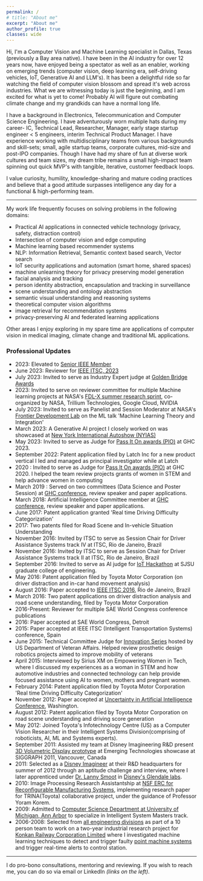 ```yaml
---
permalink: /
# title: "About me"
excerpt: "About me"
author_profile: true
classes: wide
---
```


Hi, I'm a Computer Vision and Machine Learning specialist in Dallas, Texas (previously a Bay area native).
I have been in the AI industry for over 12 years now, have enjoyed being a spectator as well as an enabler, working on emerging trends (computer vision, deep learning era, self-driving vehicles, IoT, Generative AI and LLM's). 
It has been a delightful ride so far watching the field of computer vision blossom and spread it's web across industries. 
What we are witnessing today is just the beginning, and I am excited for what is yet to come! Probably AI will figure out combating climate change and my grandkids can have a normal long life.

I have a background in Electronics, Telecommunication and Computer Science Engineering.
I have adventurously worn multiple hats during my career- IC, Technical Lead, Researcher, Manager, early stage startup engineer < 5 engineers, interim Technical Product Manager.
I have experience working with multidisciplinary teams from various backgrounds and skill-sets; small, agile startup teams, corporate cultures, mid-size and post-IPO companies. 
Though I have had my share of fun at diverse work cultures and team sizes, my dream tribe remains a small high-impact team spinning out quick MVP's with tangible, iterative, customer feedback loops.

I value curiosity, humility, knowledge-sharing and mature coding practices and believe that a good attitude surpasses intelligence any day for a functional & high-performing team.

---
My work life frequently focuses on solving problems in the following domains:
* Practical AI applications in connected vehicle technology (privacy, safety, distraction control)
* Intersection of computer vision and edge computing
* Machine learning based recommender systems
* NLP: Information Retrieval, Semantic context based search, Vector search
* IoT security applications and automation (smart home, shared spaces)
* machine unlearning theory for privacy preserving model generation
* facial analysis and tracking
* person identity abstraction, encapsulation and tracking in surveillance
* scene understanding and ontology abstraction
* semantic visual understanding and reasoning systems
* theoretical computer vision algorithms
* image retrieval for recommendation systems
* privacy-preserving AI and federated learning applications

Other areas I enjoy exploring in my spare time are applications of computer vision in medical imaging, climate change and traditional ML applications.

### Professional Updates

* 2023: Elevated to [Senior IEEE Member](https://r5.ieee.org/houston/about-ieee/ieee-senior-membership/#:~:text=Senior%20Membership%20grade%20is%20held,and%20documented%20achievements%20of%20significance) 
* June 2023:  Reviewer for [IEEE ITSC, 2023](https://2023.ieee-itsc.org/)
* July 2023: Invited to serve as Industry Expert judge at [Golden Bridge Awards](https://globeeawards.com/golden-bridge-awards/)
* 2023: Invited to serve on reviewer committee for multiple Machine learning projects at NASA's [FDL-X summer research sprint](https://frontierdevelopmentlab.org/fdl-x-2023), co-organized by NASA,  Trillium Technologies, Google Cloud, NVIDIA 
* July 2023: Invited to serve as Panelist and Session Moderator at NASA's [Frontier Development Lab](https://frontierdevelopmentlab.org/) on the ML talk 'Machine Learning Theory and Integration'
* March 2023: A Generative AI project I closely worked on was showcased at [New York International Autoshow (NYIAS)](https://pressroom.lexus.com/2023-new-york-international-auto-show-guests-use-artificial-intelligence-to-create-their-picture-perfect-lexus/)
* May 2023: Invited to serve as Judge for [Pass It On awards (PIO)](https://anitab.org/awards-grants/pass-it-on-awards/) at GHC 2023.
* September 2022: Patent application filed by Latch Inc for a new product vertical I led and managed as principal investigator while at Latch
* 2020 : Invited to serve as Judge for [Pass It On awards (PIO)](https://anitab.org/awards-grants/pass-it-on-awards/) at GHC 2020. I helped the team review projects grants of women in STEM and help advance women in computing 
* March 2019 : Served on two committees (Data Science and Poster Session) at [GHC conference](https://ghc.anitab.org/), review speaker and paper applications.
* March 2018: Artificial Intelligence Committee member at [GHC conference](https://ghc.anitab.org/https://ghc.anitab.org/), review speaker and paper applications.
* June 2017: Patent application granted 'Real time Driving Difficulty Categorization'
* 2017: Two patents filed for Road Scene and In-vehicle Situation Understanding
* November 2016: Invited by ITSC to serve as Session Chair for Driver Assistance Systems track IV at ITSC, Rio de Janeiro, Brazil
* November 2016: Invited by ITSC to serve as Session Chair for Driver Assistance Systems track II at ITSC, Rio de Janeiro, Brazil
* September 2016: Invited to serve as AI judge for [IoT Hackathon](https://blogs.sjsu.edu/newsroom/2016/student-hackathon-explores-internet-of-things/) at SJSU graduate college of engineering.
* May 2016: Patent application filed by Toyota Motor Corporation (on driver distraction and in-car hand movement analysis)
* August 2016: Paper accepted to [IEEE ITSC 2016](https://web.fe.up.pt/~ieeeitsc2016/index.html), Rio de Janeiro, Brazil 
* March 2016: Two patent applications on driver distraction analysis and road scene understanding, filed by Toyota Motor Corporation
* 2016-Present: Reviewer for multiple SAE World Congress conference publications
* 2016: Paper accepted at SAE World Congress, Detroit
* 2015: Paper accepted at IEEE ITSC (Intelligent Transportation Systems) conference, Spain
* June 2015: Technical Committee Judge for [Innovation Series](https://www.sbir.gov/events-va-innovation-creation-series) hosted by US Department of Veteran Affairs. Helped review prosthetic design robotics projects aimed to improve mobility of veterans
* April 2015: Interviewed by Sirius XM on Empowering Women in Tech, where I discussed my experiences as a woman in STEM and how automotive industries and connected technology can help provide focused assistance using AI to women, mothers and pregnant women.
* February 2014: Patent application filed by Toyota Motor Corporation 'Real time Driving Difficulty Categorization'
* November 2012: Paper accepted at [Uncertainty in Artificial Intelligence Conference](https://www.auai.org/uai2013/), Washington.
* August 2012: Patent application filed by Toyota Motor Corporation on road scene understanding and driving score generation
* May 2012: Joined Toyota's Infotechnology Centre (US) as a Computer Vision Researcher in their Intelligent Systems Division(comprising of roboticists, AI, ML and Systems experts).
* September 2011: Assisted my team at Disney Imagineering R&D present [3D Volumetric Display prototype](https://history.siggraph.org/wp-content/uploads/2022/02/2011-22-Smoot_VolumtricDisplay.pdf) at Emerging Technologies showcase at SIGGRAPH 2011, Vancouver, Canada
* 2011: Selected as a [Disney Imagineer](https://laist.com/news/entertainment/how-to-become-an-imagineer-according-to-the-disney-documentary-director) at their R&D headquarters for summer of 2012 through an aptitude challenge and interview, where I later apprenticed under [Dr. Lanny Smoot](https://en.wikipedia.org/wiki/Lanny_Smoot) in [Disney's Glendale labs](https://la.disneyresearch.com/labs/).
* 2010: Image Processing Research Assistantship at [NSF ERC for Reconfigurable Manufacturing Systems](https://erc.engin.umich.edu/), implementing research paper for TRINA(Toyota) collaborative project, under the guidance of Professor Yoram Korem.
* 2009: Admitted to [Computer Science Department at University of Michigan, Ann Arbor](https://cse.engin.umich.edu/) to specialize in Intelligent System Masters track.
* 2006-2008: Selected from [all engineering divisions](https://ltce.in/) as part of a 10 person team to work on a two-year industrial research project for [Konkan Railway Corporation Limited](https://en.wikipedia.org/wiki/Konkan_Railway_Corporation) where I investigated machine learning techniques to detect and trigger faulty [point machine systems](https://en.wikipedia.org/wiki/Point_machine) and trigger real-time alerts to control station.

---
I do pro-bono consultations, mentoring and reviewing. If you wish to reach me, you can do so via email or LinkedIn _(links on the left)_.
